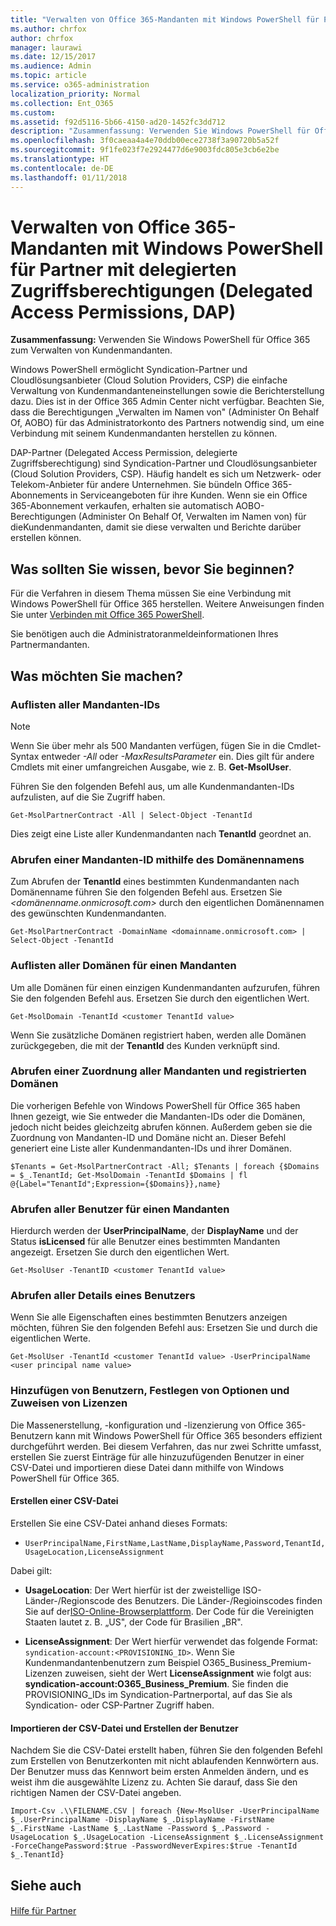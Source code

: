 ```yaml
---
title: "Verwalten von Office 365-Mandanten mit Windows PowerShell für Partner mit delegierten Zugriffsberechtigungen (Delegated Access Permissions, DAP)"
ms.author: chrfox
author: chrfox
manager: laurawi
ms.date: 12/15/2017
ms.audience: Admin
ms.topic: article
ms.service: o365-administration
localization_priority: Normal
ms.collection: Ent_O365
ms.custom: 
ms.assetid: f92d5116-5b66-4150-ad20-1452fc3dd712
description: "Zusammenfassung: Verwenden Sie Windows PowerShell für Office 365 zum Verwalten von Kundenmandanten."
ms.openlocfilehash: 3f0caeaa4a4e70ddb00ece2738f3a90720b5a52f
ms.sourcegitcommit: 9f1fe023f7e2924477d6e9003fdc805e3cb6e2be
ms.translationtype: HT
ms.contentlocale: de-DE
ms.lasthandoff: 01/11/2018
---
```

# <a name="manage-office-365-tenants-with-windows-powershell-for-delegated-access-permissions-dap-partners"></a>Verwalten von Office 365-Mandanten mit Windows PowerShell für Partner mit delegierten Zugriffsberechtigungen (Delegated Access Permissions, DAP)

 **Zusammenfassung:** Verwenden Sie Windows PowerShell für Office 365 zum Verwalten von Kundenmandanten.
  
Windows PowerShell ermöglicht Syndication-Partner und Cloudlösungsanbieter (Cloud Solution Providers, CSP) die einfache Verwaltung von Kundenmandanteneinstellungen sowie die Berichterstellung dazu. Dies ist in der Office 365 Admin Center nicht verfügbar. Beachten Sie, dass die Berechtigungen „Verwalten im Namen von" (Administer On Behalf Of, AOBO) für das Administratorkonto des Partners notwendig sind, um eine Verbindung mit seinem Kundenmandanten herstellen zu können.
  
DAP-Partner (Delegated Access Permission, delegierte Zugriffsberechtigung) sind Syndication-Partner und Cloudlösungsanbieter (Cloud Solution Providers, CSP). Häufig handelt es sich um Netzwerk- oder Telekom-Anbieter für andere Unternehmen. Sie bündeln Office 365-Abonnements in Serviceangeboten für ihre Kunden. Wenn sie ein Office 365-Abonnement verkaufen, erhalten sie automatisch AOBO-Berechtigungen (Administer On Behalf Of, Verwalten im Namen von) für dieKundenmandanten, damit sie diese verwalten und Berichte darüber erstellen können.
## <a name="what-do-you-need-to-know-before-you-begin"></a>Was sollten Sie wissen, bevor Sie beginnen?

Für die Verfahren in diesem Thema müssen Sie eine Verbindung mit Windows PowerShell für Office 365 herstellen. Weitere Anweisungen finden Sie unter [Verbinden mit Office 365 PowerShell](connect-to-office-365-powershell.md).
  
Sie benötigen auch die Administratoranmeldeinformationen Ihres Partnermandanten.
  
## <a name="what-do-you-want-to-do"></a>Was möchten Sie machen?

### <a name="list-all-tenant-ids"></a>Auflisten aller Mandanten-IDs

> [!NOTE]
> Wenn Sie über mehr als 500 Mandanten verfügen, fügen Sie in die Cmdlet-Syntax entweder  _-All_ oder _-MaxResultsParameter_ ein. Dies gilt für andere Cmdlets mit einer umfangreichen Ausgabe, wie z. B. **Get-MsolUser**.
  
Führen Sie den folgenden Befehl aus, um alle Kundenmandanten-IDs aufzulisten, auf die Sie Zugriff haben.
  
```
Get-MsolPartnerContract -All | Select-Object -TenantId
```

Dies zeigt eine Liste aller Kundenmandanten nach **TenantId** geordnet an.
  
### <a name="get-a-tenant-id-by-using-the-domain-name"></a>Abrufen einer Mandanten-ID mithilfe des Domänennamens

Zum Abrufen der **TenantId** eines bestimmten Kundenmandanten nach Domänenname führen Sie den folgenden Befehl aus. Ersetzen Sie _<domänenname.onmicrosoft.com>_ durch den eigentlichen Domänennamen des gewünschten Kundenmandanten.
  
```
Get-MsolPartnerContract -DomainName <domainname.onmicrosoft.com> | Select-Object -TenantId
```

### <a name="list-all-domains-for-a-tenant"></a>Auflisten aller Domänen für einen Mandanten

Um alle Domänen für einen einzigen Kundenmandanten aufzurufen, führen Sie den folgenden Befehl aus. Ersetzen Sie  _<customer TenantId value>_ durch den eigentlichen Wert.
  
```
Get-MsolDomain -TenantId <customer TenantId value>
```

Wenn Sie zusätzliche Domänen registriert haben, werden alle Domänen zurückgegeben, die mit der **TenantId** des Kunden verknüpft sind.
  
### <a name="get-a-mapping-of-all-tenants-and-registered-domains"></a>Abrufen einer Zuordnung aller Mandanten und registrierten Domänen

Die vorherigen Befehle von Windows PowerShell für Office 365 haben Ihnen gezeigt, wie Sie entweder die Mandanten-IDs oder die Domänen, jedoch nicht beides gleichzeitg abrufen können. Außerdem geben sie die Zuordnung von Mandanten-ID und Domäne nicht an. Dieser Befehl generiert eine Liste aller Kundenmandanten-IDs und ihrer Domänen.
  
```
$Tenants = Get-MsolPartnerContract -All; $Tenants | foreach {$Domains = $_.TenantId; Get-MsolDomain -TenantId $Domains | fl @{Label="TenantId";Expression={$Domains}},name}
```

### <a name="get-all-users-for-a-tenant"></a>Abrufen aller Benutzer für einen Mandanten

Hierdurch werden der **UserPrincipalName**, der **DisplayName** und der Status **isLicensed** für alle Benutzer eines bestimmten Mandanten angezeigt. Ersetzen Sie _<customer TenantId value>_ durch den eigentlichen Wert.
  
```
Get-MsolUser -TenantID <customer TenantId value>
```

### <a name="get-all-details-about-a-user"></a>Abrufen aller Details eines Benutzers

Wenn Sie alle Eigenschaften eines bestimmten Benutzers anzeigen möchten, führen Sie den folgenden Befehl aus:  Ersetzen Sie _<customer TenantId value>_ und _<user principal name value>_ durch die eigentlichen Werte.
  
```
Get-MsolUser -TenantId <customer TenantId value> -UserPrincipalName <user principal name value>
```

### <a name="add-users-set-options-and-assign-licenses"></a>Hinzufügen von Benutzern, Festlegen von Optionen und Zuweisen von Lizenzen

Die Massenerstellung, -konfiguration und -lizenzierung von Office 365-Benutzern kann mit Windows PowerShell für Office 365 besonders effizient durchgeführt werden. Bei diesem Verfahren, das nur zwei Schritte umfasst, erstellen Sie zuerst Einträge für alle hinzuzufügenden Benutzer in einer CSV-Datei und importieren diese Datei dann mithilfe von Windows PowerShell für Office 365. 
  
#### <a name="create-a-csv-file"></a>Erstellen einer CSV-Datei

Erstellen Sie eine CSV-Datei anhand dieses Formats:
  
-  `UserPrincipalName,FirstName,LastName,DisplayName,Password,TenantId,UsageLocation,LicenseAssignment`
    
Dabei gilt:
  
- **UsageLocation**: Der Wert hierfür ist der zweistellige ISO-Länder-/Regionscode des Benutzers. Die Länder-/Regioinscodes finden Sie auf der[ISO-Online-Browserplattform](https://go.microsoft.com/fwlink/p/?LinkId=532703). Der Code für die Vereinigten Staaten lautet z. B. „US", der Code für Brasilien „BR". 
    
- **LicenseAssignment**: Der Wert hierfür verwendet das folgende Format: `syndication-account:<PROVISIONING_ID>`. Wenn Sie Kundenmandantenbenutzern zum Beispiel O365_Business_Premium-Lizenzen zuweisen, sieht der Wert **LicenseAssignment** wie folgt aus: **syndication-account:O365_Business_Premium**. Sie finden die PROVISIONING_IDs im Syndication-Partnerportal, auf das Sie als Syndication- oder CSP-Partner Zugriff haben.
    
#### <a name="import-the-csv-file-and-create-the-users"></a>Importieren der CSV-Datei und Erstellen der Benutzer

Nachdem Sie die CSV-Datei erstellt haben, führen Sie den folgenden Befehl zum Erstellen von Benutzerkonten mit nicht ablaufenden Kennwörtern aus. Der Benutzer muss das Kennwort beim ersten Anmelden ändern, und es weist ihm die ausgewählte Lizenz zu. Achten Sie darauf, dass Sie den richtigen Namen der CSV-Datei angeben.
  
```
Import-Csv .\\FILENAME.CSV | foreach {New-MsolUser -UserPrincipalName $_.UserPrincipalName -DisplayName $_.DisplayName -FirstName $_.FirstName -LastName $_.LastName -Password $_.Password -UsageLocation $_.UsageLocation -LicenseAssignment $_.LicenseAssignment -ForceChangePassword:$true -PasswordNeverExpires:$true -TenantId $_.TenantId}
```

## <a name="see-also"></a>Siehe auch

#### 

[Hilfe für Partner](https://go.microsoft.com/fwlink/p/?LinkId=533477)

